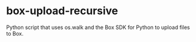 # box-upload-recursive
Python script that uses os.walk and the Box SDK for Python to upload files to Box.
